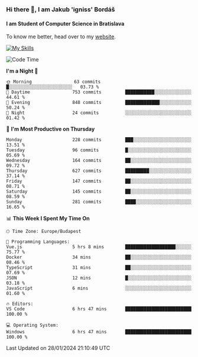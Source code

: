 ### Hi there 👋, I am Jakub 'igniss' Bordáš

#### I am Student of Computer Science in Bratislava
To know me better, head over to my [website](https://bordas.sk).

[![My Skills](https://skillicons.dev/icons?i=js,html,css,figma,svelte,java,kotlin,python,postgresql,typescript,nest,nodejs)](https://bordas.sk)


<!--START_SECTION:waka-->
![Code Time](http://img.shields.io/badge/Code%20Time-1%2C378%20hrs%2013%20mins-blue)

**I'm a Night 🦉** 

```text
🌞 Morning                63 commits          █░░░░░░░░░░░░░░░░░░░░░░░░   03.73 % 
🌆 Daytime                753 commits         ███████████░░░░░░░░░░░░░░   44.61 % 
🌃 Evening                848 commits         █████████████░░░░░░░░░░░░   50.24 % 
🌙 Night                  24 commits          ░░░░░░░░░░░░░░░░░░░░░░░░░   01.42 % 
```
📅 **I'm Most Productive on Thursday** 

```text
Monday                   228 commits         ███░░░░░░░░░░░░░░░░░░░░░░   13.51 % 
Tuesday                  96 commits          █░░░░░░░░░░░░░░░░░░░░░░░░   05.69 % 
Wednesday                164 commits         ██░░░░░░░░░░░░░░░░░░░░░░░   09.72 % 
Thursday                 627 commits         █████████░░░░░░░░░░░░░░░░   37.14 % 
Friday                   147 commits         ██░░░░░░░░░░░░░░░░░░░░░░░   08.71 % 
Saturday                 145 commits         ██░░░░░░░░░░░░░░░░░░░░░░░   08.59 % 
Sunday                   281 commits         ████░░░░░░░░░░░░░░░░░░░░░   16.65 % 
```


📊 **This Week I Spent My Time On** 

```text
🕑︎ Time Zone: Europe/Budapest

💬 Programming Languages: 
Vue.js                   5 hrs 8 mins        ███████████████████░░░░░░   75.77 % 
Docker                   34 mins             ██░░░░░░░░░░░░░░░░░░░░░░░   08.46 % 
TypeScript               31 mins             ██░░░░░░░░░░░░░░░░░░░░░░░   07.69 % 
JSON                     12 mins             █░░░░░░░░░░░░░░░░░░░░░░░░   03.18 % 
JavaScript               6 mins              ░░░░░░░░░░░░░░░░░░░░░░░░░   01.60 % 

🔥 Editors: 
VS Code                  6 hrs 47 mins       █████████████████████████   100.00 % 

💻 Operating System: 
Windows                  6 hrs 47 mins       █████████████████████████   100.00 % 
```


 Last Updated on 28/01/2024 21:10:49 UTC
<!--END_SECTION:waka-->

